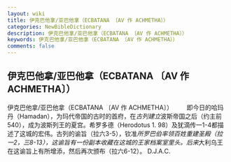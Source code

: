 ```yaml
---
layout: wiki
title: 伊克巴他拿/亚巴他拿（ECBATANA 〔AV 作 ACHMETHA〕）
categories: NewBibleDictionary
description: 伊克巴他拿/亚巴他拿（ECBATANA 〔AV 作 ACHMETHA〕）
keywords: 伊克巴他拿/亚巴他拿（ECBATANA 〔AV 作 ACHMETHA〕）
comments: false
---
```


## 伊克巴他拿/亚巴他拿（ECBATANA 〔AV 作 ACHMETHA〕）



伊克巴他拿/亚巴他拿（ECBATANA 〔AV 作 ACHMETHA〕）
　　即今日的哈玛丹（Hamadan），为玛代帝国的古时的首府，在*古列建立*波斯帝国之后（约主前540），成为波斯列王的夏宫。希罗多德（Herodotus 1. 98）及犹滴传一1-4都描述了这城的宏伟。古列的谕旨（拉六3-5），钦准*所罗巴伯率领百姓重建圣殿（拉一2，三8-13），这谕旨有一份副本收藏在这城的王家档案室里头。后来*大利乌王在这谕旨上有所增添，然后再次颁布（拉六6-12）。
D.J.A.C.





